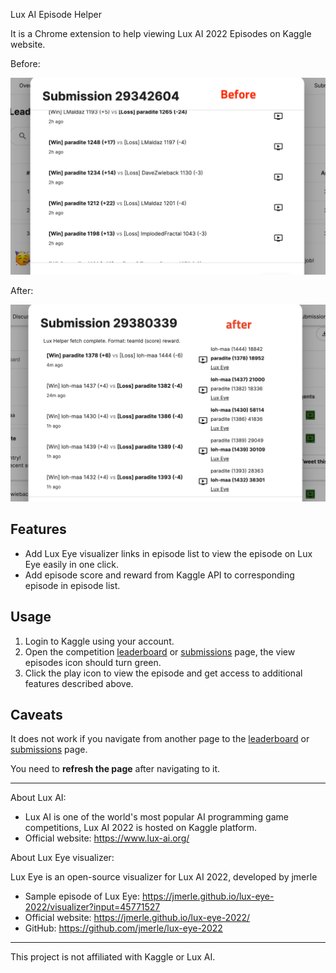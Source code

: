Lux AI Episode Helper

It is a Chrome extension to help viewing Lux AI 2022 Episodes on Kaggle website.

Before:

<p float="left">
  <img src="https://github.com/paradite/kaggle-lux-episode-helper/blob/main/screenshots/2before_annotated.png?raw=true" alt="Before" width="600"/>
</p>

After:

<p float="left">
  <img src="https://github.com/paradite/kaggle-lux-episode-helper/blob/main/screenshots/2after_annotated.png?raw=true" alt="After" width="600"/>
</p>

## Features

- Add Lux Eye visualizer links in episode list to view the episode on Lux Eye easily in one click.
- Add episode score and reward from Kaggle API to corresponding episode in episode list.

## Usage

1. Login to Kaggle using your account.
2. Open the competition [leaderboard](https://www.kaggle.com/competitions/lux-ai-2022-beta/leaderboard) or [submissions](https://www.kaggle.com/competitions/lux-ai-2022-beta/submissions) page, the view episodes icon should turn green.
3. Click the play icon to view the episode and get access to additional features described above.

## Caveats

It does not work if you navigate from another page to the [leaderboard](https://www.kaggle.com/competitions/lux-ai-2022-beta/leaderboard) or [submissions](https://www.kaggle.com/competitions/lux-ai-2022-beta/submissions) page.

You need to **refresh the page** after navigating to it.

---

About Lux AI:

- Lux AI is one of the world's most popular AI programming game competitions, Lux AI 2022 is hosted on Kaggle platform.
- Official website: https://www.lux-ai.org/

About Lux Eye visualizer:

Lux Eye is an open-source visualizer for Lux AI 2022, developed by jmerle

- Sample episode of Lux Eye: https://jmerle.github.io/lux-eye-2022/visualizer?input=45771527
- Official website: https://jmerle.github.io/lux-eye-2022/
- GitHub: https://github.com/jmerle/lux-eye-2022

---

This project is not affiliated with Kaggle or Lux AI.
